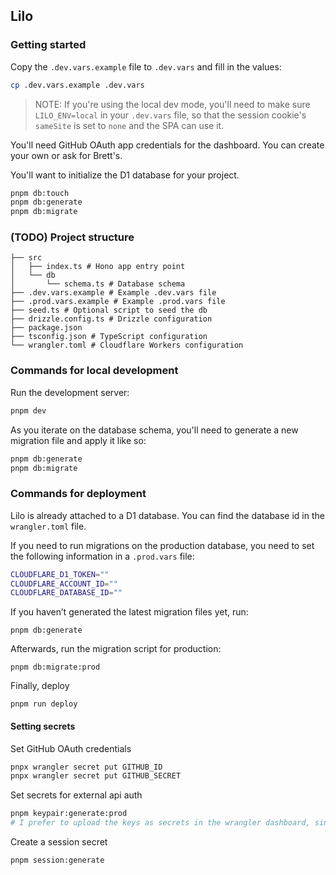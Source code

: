 ## Lilo

### Getting started

Copy the `.dev.vars.example` file to `.dev.vars` and fill in the values:

```sh
cp .dev.vars.example .dev.vars
```

> NOTE: If you're using the local dev mode, you'll need to make sure `LILO_ENV=local` in your `.dev.vars` file, so that the session cookie's `sameSite` is set to `none` and the SPA can use it.

You'll need GitHub OAuth app credentials for the dashboard. You can create your own or ask for Brett's.

You'll want to initialize the D1 database for your project.

```sh
pnpm db:touch
pnpm db:generate
pnpm db:migrate
```

### (TODO) Project structure

```#
├── src
│   ├── index.ts # Hono app entry point
│   └── db
│       └── schema.ts # Database schema
├── .dev.vars.example # Example .dev.vars file
├── .prod.vars.example # Example .prod.vars file
├── seed.ts # Optional script to seed the db
├── drizzle.config.ts # Drizzle configuration
├── package.json
├── tsconfig.json # TypeScript configuration
└── wrangler.toml # Cloudflare Workers configuration
```

### Commands for local development

Run the development server:

```sh
pnpm dev
```

As you iterate on the database schema, you'll need to generate a new migration file and apply it like so:

```sh
pnpm db:generate
pnpm db:migrate
```

### Commands for deployment

Lilo is already attached to a D1 database. You can find the database id in the `wrangler.toml` file.

If you need to run migrations on the production database, you need to set the following information in a `.prod.vars` file:

```sh
CLOUDFLARE_D1_TOKEN=""
CLOUDFLARE_ACCOUNT_ID=""
CLOUDFLARE_DATABASE_ID=""
```

If you haven’t generated the latest migration files yet, run:
```shell
pnpm db:generate
```

Afterwards, run the migration script for production:
```shell
pnpm db:migrate:prod
```


Finally, deploy 

```shell 
pnpm run deploy
```

#### Setting secrets

Set GitHub OAuth credentials

```sh
pnpx wrangler secret put GITHUB_ID
pnpx wrangler secret put GITHUB_SECRET
```

Set secrets for external api auth

```sh
pnpm keypair:generate:prod
# I prefer to upload the keys as secrets in the wrangler dashboard, since they have newlines
```

Create a session secret

```sh
pnpm session:generate
```



